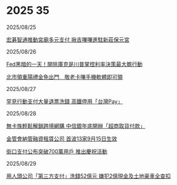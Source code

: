 # 2025 35

2025/08/25

[宏碁智通推動宮廟多元支付 揪吉嗶嗶進駐新莊保元宮](https://www.ctee.com.tw/news/20250825701039-431202)

2025/08/26

[Fed黑暗的一天！開除庫克是川普掌控利率決策最大膽行動](https://ec.ltn.com.tw/article/breakingnews/5157392)

[北市領重陽禮金免出門　敬老卡嗶手機軟體即可領](https://www.cna.com.tw/news/ahel/202508260180.aspx)

2025/08/27

[罕見行動支付大量退票洗錢 高鐵停用「台灣Pay」](https://udn.com/news/story/124490/8966050)

2025/08/28

[無卡族輕鬆解鎖跨境網購 中信銀年底開辦「超商取貨付款」](https://ec.ltn.com.tw/article/breakingnews/5159840)

[金管會納管融資租賃公司 首波13家9月15日生效](https://udn.com/news/story/7239/8969719)

[街口支付公布突破700萬用戶 推出慶祝活動](https://money.udn.com/money/story/5613/8969408)

2025/08/29

[用人頭公司「第三方支付」洗錢52億元 嫌犯2億現金及土地豪車全查扣](https://news.ltn.com.tw/news/society/breakingnews/5160469)